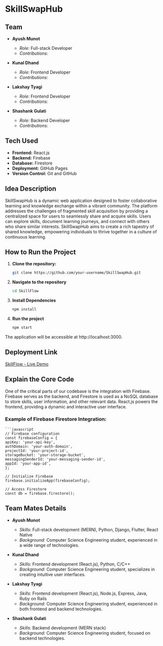# SkillSwapHub

## Team

- **Ayush Munot**
  - *Role:* Full-stack Developer 
  - *Contributions:* 

- **Kunal Dhand**
  - *Role:* Frontend Developer
  - *Contributions:* 

- **Lakshay Tyagi**
  - *Role:* Frontend Developer
  - *Contributions:* 

- **Shashank Gulati**
  - *Role:* Backend Developer
  - *Contributions:* 

## Tech Used

- **Frontend:** React.js
- **Backend:** Firebase
- **Database:** Firestore 
- **Deployment:** GitHub Pages
- **Version Control:** Git and GitHub

## Idea Description

SkillSwapHub is a dynamic web application designed to foster collaborative learning and knowledge exchange within a vibrant community. The platform addresses the challenges of fragmented skill acquisition by providing a centralized space for users to seamlessly share and acquire skills. Users can explore skills, document learning journeys, and connect with others who share similar interests. SkillSwapHub aims to create a rich tapestry of shared knowledge, empowering individuals to thrive together in a culture of continuous learning.

## How to Run the Project

1. **Clone the repository:**
   ```bash
   git clone https://github.com/your-username/SkillSwapHub.git

2. **Navigate to the repository**
    ```bash
    cd SkillFlow

3. **Install Dependencies**
    ```bash
    npm install

4. **Run the project**
    ```bash
    npm start
The application will be accessible at http://localhost:3000.

## Deployment Link

[SkillFlow - Live Demo]()

## Explain the Core Code

One of the critical parts of our codebase is the integration with Firebase. Firebase serves as the backend, and Firestore is used as a NoSQL database to store skills, user information, and other relevant data. React.js powers the frontend, providing a dynamic and interactive user interface.

### Example of Firebase Firestore Integration:

    ```javascript
    // Firebase configuration
    const firebaseConfig = {
    apiKey: 'your-api-key',
    authDomain: 'your-auth-domain',
    projectId: 'your-project-id',
    storageBucket: 'your-storage-bucket',
    messagingSenderId: 'your-messaging-sender-id',
    appId: 'your-app-id',
    };

    // Initialize Firebase
    firebase.initializeApp(firebaseConfig);

    // Access Firestore
    const db = firebase.firestore();



## Team Mates Details

- **Ayush Munot**
  - *Skills:* Full-stack development (MERN), Python, Django, Flutter, React Native
  - *Background:* Computer Science Engineering student, experienced in a wide range of technologies.

- **Kunal Dhand**
  - *Skills:* Frontend development (React.js), Python, C/C++
  - *Background:* Computer Science Engineering student, specializes in creating intuitive user interfaces.

- **Lakshay Tyagi**
  - *Skills:* Frontend development (React.js), Node.js, Express, Java, Ruby on Rails
  - *Background:* Computer Science Engineering student, experienced in both frontend and backend technologies.

- **Shashank Gulati**
  - *Skills:* Backend development (MERN stack)
  - *Background:* Computer Science Engineering student, focused on backend technologies.